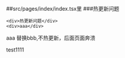 ##src/pages/index/index.tsx里
###热更新问题

```
<div>热更新问题</div>
<div>aaa</div>
```
aaa 替换bbb,不热更新，后面页面奔溃


test1111